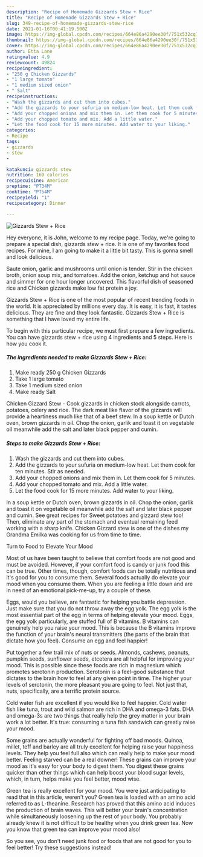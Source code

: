```yaml
---
description: "Recipe of Homemade Gizzards Stew + Rice"
title: "Recipe of Homemade Gizzards Stew + Rice"
slug: 349-recipe-of-homemade-gizzards-stew-rice
date: 2021-01-16T00:41:19.500Z
image: https://img-global.cpcdn.com/recipes/664e86a4290ee30f/751x532cq70/gizzards-stew-rice-recipe-main-photo.jpg
thumbnail: https://img-global.cpcdn.com/recipes/664e86a4290ee30f/751x532cq70/gizzards-stew-rice-recipe-main-photo.jpg
cover: https://img-global.cpcdn.com/recipes/664e86a4290ee30f/751x532cq70/gizzards-stew-rice-recipe-main-photo.jpg
author: Etta Lane
ratingvalue: 4.9
reviewcount: 49824
recipeingredient:
- "250 g Chicken Gizzards"
- "1 large tomato"
- "1 medium sized onion"
- " Salt"
recipeinstructions:
- "Wash the gizzards and cut them into cubes."
- "Add the gizzards to your sufuria on medium-low heat. Let them cook for ten minutes. Stir as needed."
- "Add your chopped onions and mix them in. Let them cook for 5 minutes."
- "Add your chopped tomato and mix. Add a little water."
- "Let the food cook for 15 more minutes. Add water to your liking."
categories:
- Recipe
tags:
- gizzards
- stew
- 

katakunci: gizzards stew  
nutrition: 160 calories
recipecuisine: American
preptime: "PT34M"
cooktime: "PT54M"
recipeyield: "1"
recipecategory: Dinner

---
```



![Gizzards Stew + Rice](https://img-global.cpcdn.com/recipes/664e86a4290ee30f/751x532cq70/gizzards-stew-rice-recipe-main-photo.jpg)

Hey everyone, it is John, welcome to my recipe page. Today, we're going to prepare a special dish, gizzards stew + rice. It is one of my favorites food recipes. For mine, I am going to make it a little bit tasty. This is gonna smell and look delicious.

Saute onion, garlic and mushrooms until onion is tender. Stir in the chicken broth, onion soup mix, and tomatoes. Add the onion, ketchup and hot sauce and simmer for one hour longer uncovered. This flavorful dish of seasoned rice and Chicken gizzards make low fat protein a joy.

Gizzards Stew + Rice is one of the most popular of recent trending foods in the world. It is appreciated by millions every day. It is easy, it is fast, it tastes delicious. They are fine and they look fantastic. Gizzards Stew + Rice is something that I have loved my entire life.


To begin with this particular recipe, we must first prepare a few ingredients. You can have gizzards stew + rice using 4 ingredients and 5 steps. Here is how you cook it.

<!--inarticleads1-->

##### The ingredients needed to make Gizzards Stew + Rice:

1. Make ready 250 g Chicken Gizzards
1. Take 1 large tomato
1. Take 1 medium sized onion
1. Make ready  Salt


Chicken Gizzard Stew - Cook gizzards in chicken stock alongside carrots, potatoes, celery and rice. The dark meat like flavor of the gizzards will provide a heartiness much like that of a beef stew. In a soup kettle or Dutch oven, brown gizzards in oil. Chop the onion, garlik and toast it on vegetable oil meanwhile add the salt and later black pepper and cumin. 

<!--inarticleads2-->

##### Steps to make Gizzards Stew + Rice:

1. Wash the gizzards and cut them into cubes.
1. Add the gizzards to your sufuria on medium-low heat. Let them cook for ten minutes. Stir as needed.
1. Add your chopped onions and mix them in. Let them cook for 5 minutes.
1. Add your chopped tomato and mix. Add a little water.
1. Let the food cook for 15 more minutes. Add water to your liking.


In a soup kettle or Dutch oven, brown gizzards in oil. Chop the onion, garlik and toast it on vegetable oil meanwhile add the salt and later black pepper and cumin. See great recipes for Sweet potatoes and gizzard stew too! Then, eliminate any part of the stomach and eventual remaining feed working with a sharp knife. Chicken Gizzard stew is one of the dishes my Grandma Emilka was cooking for us from time to time. 

Turn to Food to Elevate Your Mood


Most of us have been taught to believe that comfort foods are not good and must be avoided. However, if your comfort food is candy or junk food this can be true. Other times, though, comfort foods can be totally nutritious and it's good for you to consume them. Several foods actually do elevate your mood when you consume them. When you are feeling a little down and are in need of an emotional pick-me-up, try a couple of these.

Eggs, would you believe, are fantastic for helping you battle depression. Just make sure that you do not throw away the egg yolk. The egg yolk is the most essential part of the egg in terms of helping elevate your mood. Eggs, the egg yolk particularly, are stuffed full of B vitamins. B vitamins can genuinely help you raise your mood. This is because the B vitamins improve the function of your brain's neural transmitters (the parts of the brain that dictate how you feel). Consume an egg and feel happier!

Put together a few trail mix of nuts or seeds. Almonds, cashews, peanuts, pumpkin seeds, sunflower seeds, etcetera are all helpful for improving your mood. This is possible since these foods are rich in magnesium which promotes serotonin production. Serotonin is a feel-good substance that dictates to the brain how to feel at any given point in time. The higher your levels of serotonin, the more pleasant you are going to feel. Not just that, nuts, specifically, are a terrific protein source.

Cold water fish are excellent if you would like to feel happier. Cold water fish like tuna, trout and wild salmon are rich in DHA and omega-3 fats. DHA and omega-3s are two things that really help the grey matter in your brain work a lot better. It's true: consuming a tuna fish sandwich can greatly raise your mood. 

Some grains are actually wonderful for fighting off bad moods. Quinoa, millet, teff and barley are all truly excellent for helping raise your happiness levels. They help you feel full also which can really help to make your mood better. Feeling starved can be a real downer! These grains can improve your mood as it's easy for your body to digest them. You digest these grains quicker than other things which can help boost your blood sugar levels, which, in turn, helps make you feel better, mood wise.

Green tea is really excellent for your mood. You were just anticipating to read that in this article, weren't you? Green tea is loaded with an amino acid referred to as L-theanine. Research has proved that this amino acid induces the production of brain waves. This will better your brain's concentration while simultaneously loosening up the rest of your body. You probably already knew it is not difficult to be healthy when you drink green tea. Now you know that green tea can improve your mood also!

So you see, you don't need junk food or foods that are not good for you to feel better! Try  these suggestions  instead!

